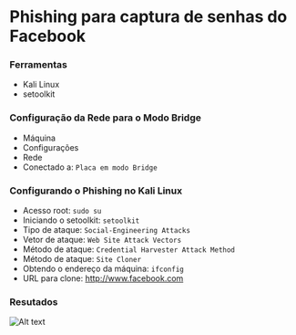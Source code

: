 # Phishing para captura de senhas do Facebook

### Ferramentas

- Kali Linux
- setoolkit
  
### Configuração da Rede para o Modo Bridge 

- Máquina
- Configurações
- Rede
- Conectado a: ``` Placa em modo Bridge ```
  
### Configurando o Phishing no Kali Linux

- Acesso root: ``` sudo su ```
- Iniciando o setoolkit: ``` setoolkit ```
- Tipo de ataque: ``` Social-Engineering Attacks ```
- Vetor de ataque: ``` Web Site Attack Vectors ```
- Método de ataque: ```Credential Harvester Attack Method ```
- Método de ataque: ``` Site Cloner ```
- Obtendo o endereço da máquina: ``` ifconfig ```
- URL para clone: http://www.facebook.com

### Resutados

![Alt text](./passwd.png "Optional title")
